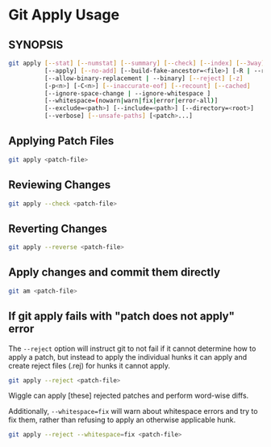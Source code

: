 # Git Apply Usage

## SYNOPSIS

```bash
git apply [--stat] [--numstat] [--summary] [--check] [--index] [--3way]
          [--apply] [--no-add] [--build-fake-ancestor=<file>] [-R | --reverse]
          [--allow-binary-replacement | --binary] [--reject] [-z]
          [-p<n>] [-C<n>] [--inaccurate-eof] [--recount] [--cached]
          [--ignore-space-change | --ignore-whitespace ]
          [--whitespace=(nowarn|warn|fix|error|error-all)]
          [--exclude=<path>] [--include=<path>] [--directory=<root>]
          [--verbose] [--unsafe-paths] [<patch>...]
```

## Applying Patch Files

```bash
git apply <patch-file>
```

## Reviewing Changes

```bash
git apply --check <patch-file>
```

## Reverting Changes

```bash
git apply --reverse <patch-file>
```

## Apply changes and commit them directly

```bash
git am <patch-file>
```

## If git apply fails with "patch does not apply" error

The `--reject` option will instruct git to not fail if it cannot determine how to apply a patch, but instead to apply the individual hunks it can apply and create reject files (.rej) for hunks it cannot apply.

```bash
git apply --reject <patch-file>
```

Wiggle can apply [these] rejected patches and perform word-wise diffs.

Additionally, `--whitespace=fix` will warn about whitespace errors and try to fix them, rather than refusing to apply an otherwise applicable hunk.

```bash
git apply --reject --whitespace=fix <patch-file>
```
